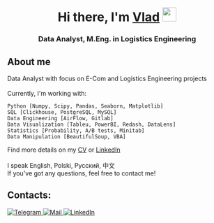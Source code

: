 <h1 align="center">Hi there, I'm <a href="https://github.com/BaiWeilong" target="_blank">Vlad</a> 
<img src="https://user-images.githubusercontent.com/104026556/164068846-208470be-f459-41b4-934e-71cb06be30c0.gif" height="32"/></h1>
<h3 align="center">Data Analyst, M.Eng. in Logistics Engineering</h3> 


<h2>About me</h2>
Data Analyst with focus on E-Com and Logistics Engineering projects
<br><br>
 Currently, I'm working with:
 
    Python [Numpy, Scipy, Pandas, Seaborn, Matplotlib]
    SQL [Clickhouse, PostgreSQL, MySQL]
    Data Engineering [AirFlow, Gitlab]
    Data Visualization [Tableu, PowerBI, Redash, DataLens]
    Statistics [Probability, A/B tests, Minitab]
    Data Manipulation [BeautifulSoup, VBA]

Find more details on my <a href="https://docs.google.com">CV</a> or <a href="https://www.linkedin.com/in/wladyslaw-borowski/">LinkedIn</a>
<br><br>
I speak English, Polski, Русский, 中文
<br>
If you've got any questions, feel free to contact me!

<h2>Contacts:</h2>

 <a href="https://telegram.com/BaiWeilong">
  <img src="https://user-images.githubusercontent.com/104026556/164077517-a9be639b-0a7a-4609-a2f4-78bee2c99791.png" alt="Telegram">
</a> 

 <a href="mailto://wladborowski@gmail.com">
  <img src="https://user-images.githubusercontent.com/104026556/164077532-7c78adfc-75ab-4c8c-9e7f-fc66cac481ae.png" alt="Mail">
</a> 

 <a href="https://www.linkedin.com/in/wladyslaw-borowski/">
  <img src="https://user-images.githubusercontent.com/104026556/164077544-936ba129-8618-4a4d-906e-488da59053f7.png" alt="LinkedIn">
</a> 
